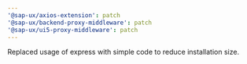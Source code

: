 ```yaml
---
'@sap-ux/axios-extension': patch
'@sap-ux/backend-proxy-middleware': patch
'@sap-ux/ui5-proxy-middleware': patch
---
```


Replaced usage of express with simple code to reduce installation size.
